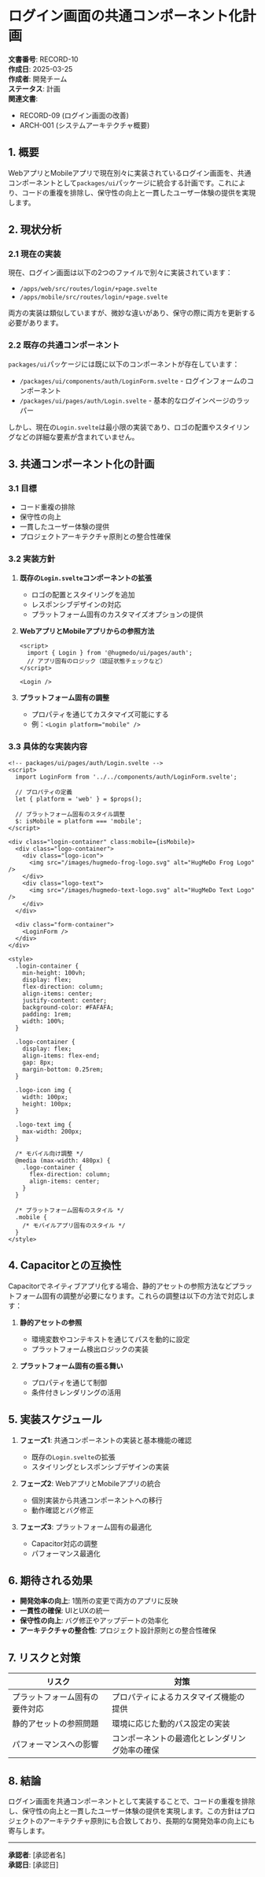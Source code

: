 # ログイン画面の共通コンポーネント化計画

**文書番号**: RECORD-10  
**作成日**: 2025-03-25  
**作成者**: 開発チーム  
**ステータス**: 計画  
**関連文書**: 
- RECORD-09 (ログイン画面の改善)
- ARCH-001 (システムアーキテクチャ概要)

## 1. 概要

WebアプリとMobileアプリで現在別々に実装されているログイン画面を、共通コンポーネントとして`packages/ui`パッケージに統合する計画です。これにより、コードの重複を排除し、保守性の向上と一貫したユーザー体験の提供を実現します。

## 2. 現状分析

### 2.1 現在の実装

現在、ログイン画面は以下の2つのファイルで別々に実装されています：

- `/apps/web/src/routes/login/+page.svelte`
- `/apps/mobile/src/routes/login/+page.svelte`

両方の実装は類似していますが、微妙な違いがあり、保守の際に両方を更新する必要があります。

### 2.2 既存の共通コンポーネント

`packages/ui`パッケージには既に以下のコンポーネントが存在しています：

- `/packages/ui/components/auth/LoginForm.svelte` - ログインフォームのコンポーネント
- `/packages/ui/pages/auth/Login.svelte` - 基本的なログインページのラッパー

しかし、現在の`Login.svelte`は最小限の実装であり、ロゴの配置やスタイリングなどの詳細な要素が含まれていません。

## 3. 共通コンポーネント化の計画

### 3.1 目標

- コード重複の排除
- 保守性の向上
- 一貫したユーザー体験の提供
- プロジェクトアーキテクチャ原則との整合性確保

### 3.2 実装方針

1. **既存の`Login.svelte`コンポーネントの拡張**
   - ロゴの配置とスタイリングを追加
   - レスポンシブデザインの対応
   - プラットフォーム固有のカスタマイズオプションの提供

2. **WebアプリとMobileアプリからの参照方法**
   ```svelte
   <script>
     import { Login } from '@hugmedo/ui/pages/auth';
     // アプリ固有のロジック（認証状態チェックなど）
   </script>

   <Login />
   ```

3. **プラットフォーム固有の調整**
   - プロパティを通じてカスタマイズ可能にする
   - 例：`<Login platform="mobile" />`

### 3.3 具体的な実装内容

```svelte
<!-- packages/ui/pages/auth/Login.svelte -->
<script>
  import LoginForm from '../../components/auth/LoginForm.svelte';
  
  // プロパティの定義
  let { platform = 'web' } = $props();
  
  // プラットフォーム固有のスタイル調整
  $: isMobile = platform === 'mobile';
</script>

<div class="login-container" class:mobile={isMobile}>
  <div class="logo-container">
    <div class="logo-icon">
      <img src="/images/hugmedo-frog-logo.svg" alt="HugMeDo Frog Logo" />
    </div>
    <div class="logo-text">
      <img src="/images/hugmedo-text-logo.svg" alt="HugMeDo Text Logo" />
    </div>
  </div>
  
  <div class="form-container">
    <LoginForm />
  </div>
</div>

<style>
  .login-container {
    min-height: 100vh;
    display: flex;
    flex-direction: column;
    align-items: center;
    justify-content: center;
    background-color: #FAFAFA;
    padding: 1rem;
    width: 100%;
  }
  
  .logo-container {
    display: flex;
    align-items: flex-end;
    gap: 8px;
    margin-bottom: 0.25rem;
  }
  
  .logo-icon img {
    width: 100px;
    height: 100px;
  }
  
  .logo-text img {
    max-width: 200px;
  }
  
  /* モバイル向け調整 */
  @media (max-width: 480px) {
    .logo-container {
      flex-direction: column;
      align-items: center;
    }
  }
  
  /* プラットフォーム固有のスタイル */
  .mobile {
    /* モバイルアプリ固有のスタイル */
  }
</style>
```

## 4. Capacitorとの互換性

Capacitorでネイティブアプリ化する場合、静的アセットの参照方法などプラットフォーム固有の調整が必要になります。これらの調整は以下の方法で対応します：

1. **静的アセットの参照**
   - 環境変数やコンテキストを通じてパスを動的に設定
   - プラットフォーム検出ロジックの実装

2. **プラットフォーム固有の振る舞い**
   - プロパティを通じて制御
   - 条件付きレンダリングの活用

## 5. 実装スケジュール

1. **フェーズ1**: 共通コンポーネントの実装と基本機能の確認
   - 既存の`Login.svelte`の拡張
   - スタイリングとレスポンシブデザインの実装

2. **フェーズ2**: WebアプリとMobileアプリの統合
   - 個別実装から共通コンポーネントへの移行
   - 動作確認とバグ修正

3. **フェーズ3**: プラットフォーム固有の最適化
   - Capacitor対応の調整
   - パフォーマンス最適化

## 6. 期待される効果

- **開発効率の向上**: 1箇所の変更で両方のアプリに反映
- **一貫性の確保**: UIとUXの統一
- **保守性の向上**: バグ修正やアップデートの効率化
- **アーキテクチャの整合性**: プロジェクト設計原則との整合性確保

## 7. リスクと対策

| リスク | 対策 |
|-------|------|
| プラットフォーム固有の要件対応 | プロパティによるカスタマイズ機能の提供 |
| 静的アセットの参照問題 | 環境に応じた動的パス設定の実装 |
| パフォーマンスへの影響 | コンポーネントの最適化とレンダリング効率の確保 |

## 8. 結論

ログイン画面を共通コンポーネントとして実装することで、コードの重複を排除し、保守性の向上と一貫したユーザー体験の提供を実現します。この方針はプロジェクトのアーキテクチャ原則にも合致しており、長期的な開発効率の向上にも寄与します。

---

**承認者**: [承認者名]  
**承認日**: [承認日]
